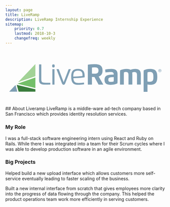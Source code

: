 ```yaml
---
layout: page
title: LiveRamp
description: LiveRamp Internship Experience
sitemap:
    priority: 0.7
    lastmod: 2018-10-3
    changefreq: weekly
---
```

<svg version="1.1" id="Layer_1" xmlns="http://www.w3.org/2000/svg" xmlns:xlink="http://www.w3.org/1999/xlink" x="0px" y="0px" viewBox="0 0 787.1 275.4" style="enable-background:new 0 0 787.1 275.4;" xml:space="preserve">
<style type="text/css">
	.st0{fill:#7F9FB4;}
	.st1{fill:none;stroke:#4099D4;stroke-miterlimit:10;}
	.st2a{fill:#3A7D3D;}
	.st3a{fill:#73BF69;}
	.st4{fill:#A2D296;}
	.st5{fill:#80A1B6;}
</style>
<g>
	<path class="st0" d="M221.6,170.4c-8,0.3-15.7,0.4-22.7,0.4c-16.9,0-32.8-0.9-32.8-22V70.9h11v71.8c0,15.7,3,18.9,21.4,18.9h23.1
		V170.4z"></path>
</g>
<g>
	<path class="st0" d="M230.6,78.6c0-5.6,1.4-7.6,6.2-7.6c4.8,0,6.3,2,6.3,7.6c0,5.6-1.3,7.5-6.3,7.5S230.6,84.2,230.6,78.6z
		 M231.7,94.3H242v76.2h-10.4V94.3z"></path>
</g>
<g>
	<path class="st0" d="M295.1,164.1c-1.9,5-4.3,7.4-8.1,7.4c-4,0-6.5-2.4-8.4-7.4l-26.8-69.8h11.1l24.3,64.8l24.6-64.8h10.6
		L295.1,164.1z"></path>
</g>
<g>
	<path class="st0" d="M324.5,132.4c0-27.6,8.3-39.1,33.3-39.1c25.8,0,32.8,13.5,32.8,34.3c0,2.1-0.1,5-0.2,7.2
		c-8.7,1.5-26.8,3.2-37.4,3.6l-18,0.7c1.3,15.6,6,23.6,25.2,23.6c9.9,0,19.1-1.1,26.9-2.1l0.9,8.4c-8.7,1.3-17.5,2.5-31.9,2.5
		C331.1,171.5,324.5,155,324.5,132.4z M354.8,130.3c6.7-0.3,18.1-1.2,25.1-2.1c0.1-1.5,0.2-3.8,0.2-5.3c0-12.9-5.6-21.1-22.3-21.1
		c-19.2,0-23.2,9.8-23.2,29.5L354.8,130.3z"></path>
</g>
<g>
	<path class="st0" d="M426.5,170.5h-20.2V72.6c8.6-1.6,20.5-2.7,32.4-2.7c22,0,40,4.4,40,31.3c0,17.6-7.4,25.9-19.1,29.5l22.8,39.9
		h-23.3l-20.4-37.6c-4.1,0-8.7-0.2-12.2-0.4V170.5z M426.5,116.4c4.1,0.5,8.2,0.5,12.3,0.5c12.5,0,19.9-3.2,19.9-15.9
		c0-11-5-15.4-19.5-15.4c-4,0-8.6,0.3-12.7,0.9V116.4z"></path>
</g>
<g>
	<path class="st0" d="M488.4,147.2c0-13.5,5.9-21.8,21.1-24.2c8-1.3,16-1.6,24.4-1.9c0-8.8-4.1-12.7-14-12.7c-9.2,0-19.2,1-26.9,2
		l-1.5-14.1c8-1.4,18.7-2.9,29.9-2.9c17,0,31.1,4.7,31.1,24.5V150c0,5.2-0.2,9.6-0.6,14.5c-8.8,5.1-20.3,7.1-34,7.1
		C496.7,171.5,488.4,163.4,488.4,147.2z M533.9,133.5c-5.7,0.3-12.3,0.5-17.6,1.7c-6.7,1.6-9.2,3.8-9.2,11.8c0,8,4.6,10.1,12.9,10.1
		c4.2,0,9.3-0.3,13.4-2.1c0.3-3.1,0.5-6.8,0.5-10.2V133.5z"></path>
</g>
<g>
	<path class="st0" d="M583.6,170.5h-18.9v-55.7c0-5.2,0.2-9.6,0.6-14.5c8.5-4.5,20.4-7.1,32.2-7.1c8.4,0,14.3,1.6,18.4,4.4
		c6.8-2.6,15.2-4.4,23.3-4.4c24.4,0,28,13.1,28,28.7v48.5h-18.9v-46.8c0-9.9-2.4-15.2-13-15.2c-3,0-7.4,0.8-10.9,2.5
		c0.8,3.4,1,7.1,1,10.9v48.5h-18.9v-46.8c0-9.7-2.3-15.2-12.7-15.2c-3.3,0-7.4,0.9-9.7,2c-0.3,3.1-0.5,6.8-0.5,10.2V170.5z"></path>
</g>
<g>
	<path class="st0" d="M699.8,206.2h-18.9v-91.4c0-5.2,0.2-9.6,0.6-14.5c8.6-5,20.3-7.1,30.7-7.1c25.4,0,36.1,9.2,36.1,39.1
		c0,29.5-10.4,39.1-33.9,39.1c-4.6,0-10-0.6-14.5-1.6V206.2z M710.5,156.6c18.2,0,18.6-10.3,18.6-24.1c0-12.4-0.7-24.2-17-24.2
		c-4.2,0-9,0.7-11.9,2c-0.3,3.1-0.5,6.8-0.5,10.2v34.5C703,155.9,707.2,156.6,710.5,156.6z"></path>
</g>
<g>
	<path class="st1" d="M196,249.7"></path>
</g>
<g>
	<path class="st1" d="M191.8,249.6"></path>
</g>
<g>
	<path class="st1" d="M152.9,16.8"></path>
</g>
<g>
	<path class="st1" d="M148.8,16.7"></path>
</g>
<g>
	<path class="st1" d="M157.2,173.2"></path>
</g>
<g>
	<path class="st1" d="M153.1,173.2"></path>
</g>
<path class="st0" d="M50,172.7 L19,205.3,59.1,205.3,50,172.7z"></path>
<g>
	<path class="st1" d="M194.8,537.2"></path>
</g>
<g>
	<path class="st1" d="M190.7,537.1"></path>
</g>
<path class="st2a" d="M56.1,171.7 L65.5,205.3,148.1,205.3,148.1,193.8,56.1,171.7z"></path>
<path class="st3a" d="M59.8,166.3 L148,187.5,148,135.6,59.8,166.3z"></path>
<path class="st4" d="M63.2,158.6 L148,129.1,148,69.5,63.2,158.6z"></path>
<g>
	<path class="st5" d="M768.4,101.8c0,1.1-0.2,2.1-0.6,3c-0.4,0.9-0.9,1.7-1.6,2.3c-0.7,0.6-1.4,1.1-2.3,1.5s-1.8,0.5-2.8,0.5
		c-1.1,0-2-0.2-2.9-0.6c-0.9-0.4-1.7-0.9-2.3-1.6c-0.6-0.7-1.1-1.4-1.5-2.3c-0.4-0.9-0.5-1.9-0.5-2.9c0-1.1,0.2-2.1,0.6-3
		c0.4-0.9,0.9-1.7,1.6-2.3c0.7-0.6,1.4-1.1,2.3-1.5c0.9-0.4,1.8-0.5,2.8-0.5c1,0,1.9,0.2,2.8,0.5s1.6,0.9,2.3,1.5s1.2,1.4,1.6,2.3
		C768.2,99.7,768.4,100.7,768.4,101.8z M766.8,101.8c0-0.9-0.1-1.7-0.4-2.5c-0.3-0.8-0.7-1.4-1.2-1.9s-1.1-1-1.8-1.3
		c-0.7-0.3-1.4-0.4-2.2-0.4c-0.8,0-1.6,0.1-2.2,0.4c-0.7,0.3-1.3,0.7-1.8,1.3s-0.9,1.2-1.2,1.9c-0.3,0.8-0.4,1.6-0.4,2.5
		c0,0.8,0.1,1.6,0.4,2.4s0.6,1.4,1.1,1.9c0.5,0.6,1.1,1,1.8,1.3c0.7,0.3,1.5,0.5,2.4,0.5c0.8,0,1.5-0.1,2.2-0.4
		c0.7-0.3,1.3-0.7,1.8-1.3c0.5-0.5,0.9-1.2,1.2-1.9C766.7,103.5,766.8,102.7,766.8,101.8z M759.7,106h-1.3v-8.2h3.1
		c1,0,1.7,0.2,2.2,0.6c0.5,0.4,0.8,1,0.8,1.8c0,0.7-0.2,1.3-0.6,1.6s-0.9,0.5-1.5,0.6l2.3,3.6h-1.5l-2.1-3.5h-1.3V106z M761.2,101.4
		c0.2,0,0.5,0,0.7,0c0.2,0,0.4-0.1,0.6-0.2c0.2-0.1,0.3-0.2,0.4-0.4c0.1-0.2,0.2-0.4,0.2-0.7c0-0.2-0.1-0.4-0.2-0.6
		c-0.1-0.1-0.3-0.3-0.4-0.3S762.2,99,762,99c-0.2,0-0.4,0-0.6,0h-1.6v2.4H761.2z"></path>
</g>
</svg>
## About Liveramp
LiveRamp is a middle-ware ad-tech company based in San Francisco which provides identity resolution services.

### My Role
I was a full-stack software engineering intern using React and Ruby on Rails. While there I was integrated into a team for their Scrum cycles where I was able to develop production software in an agile environment. 

### Big Projects

Helped build a new upload interface which allows customers more self-service eventually leading to faster scaling of the business.

Built a new internal interface from scratch that gives employees more clarity into the progress of data flowing through the company. This helped the product operations team work more efficiently in serving customers.